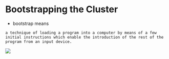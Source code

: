 # Bootstrapping the Cluster

- bootstrap means 

```
a technique of loading a program into a computer by means of a few initial instructions which enable the introduction of the rest of the program from an input device.
```

<img src="https://user-images.githubusercontent.com/6856382/221341978-241b765c-2775-44a5-8191-7cf7c351f137.png">